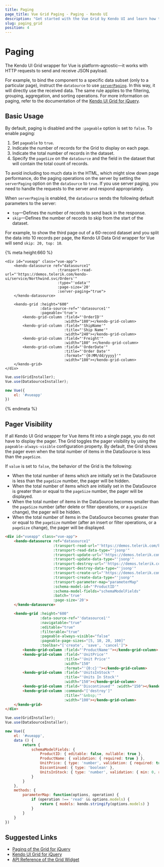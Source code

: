 ```yaml
---
title: Paging
page_title: Vue Grid Paging - Paging - Kendo UI
description: "Get started with the Vue Grid by Kendo UI and learn how to enable paging to be able to split content into pages."
slug: paging_grid
position: 4
---
```


# Paging

The Kendo UI Grid wrapper for Vue is platform-agnostic&mdash;it works with HTTP requests to send and receive JSON payload.

For example, to bind the component to a specific data subset (only to a particular page), instruct the `dataSource` to use [`serverPaging`](https://docs.telerik.com/kendo-ui/api/javascript/data/datasource#configuration-serverPaging). In this way, it will directly use the received data. The same rule applies to the filtering, grouping, aggregation, and sorting operations. For more information on paging, refer to the documentation of the [Kendo UI Grid for jQuery](https://docs.telerik.com/kendo-ui/controls/data-management/grid/walkthrough#configuration-Paging).

## Basic Usage

By default, paging is disabled and the `:pageable` option is set to `false`. To enable paging:

1. Set `pageable` to `true`.
1. Indicate the number of records for the Grid to display on each page.
1. Indicate the total number of records in the dataset.
1. Specify the `pageSize` on the `dataSource` and the field in the dataset that will contain the total count of records.

To avoid including too much data in the HTML, which might slow down page performance, do the paging operations on the server by setting the `serverPaging` option on the `dataSource` to `true`. If you use server paging, you need to handle the requests to the server and respond appropriately.

When `serverPaging` is enabled, the `dataSource` sends the following default parameters to the server:
* `top`&mdash;Defines the number of records to send back in the response.
* `skip`&mdash;Defines the number of records to skip from the start of the dataset.

For example, to show the third page out of a 60-record dataset and you split the data into 10 records per page, the Kendo UI Data Grid wrapper for Vue will send `skip: 20, top: 10`.

{% meta height:660 %}
```html-preview
<div id="vueapp" class="vue-app">
    <kendo-datasource ref="datasource1"
                        :transport-read-url="'https://demos.telerik.com/kendo-ui/service/Northwind.svc/Orders'"
                        :type="'odata'"
                        :page-size='20'
                        :server-paging="true">
    </kendo-datasource>

    <kendo-grid :height="600"
                :data-source-ref="'datasource1'"
                :pageable='true'>
        <kendo-grid-column :field="'OrderID'"
                           :width="180"></kendo-grid-column>
        <kendo-grid-column :field="'ShipName'"
                           :title="'Ship Name'"
                           :width="240"></kendo-grid-column>
        <kendo-grid-column :field="'Freight'"
                           :width="180" ></kendo-grid-column>
        <kendo-grid-column :field="'OrderDate'"
                           :title="'Order Date'"
                           :format="'{0:MM/dd/yyyy}'"
                           :width="180"></kendo-grid-column>
    </kendo-grid>
</div>
```
```js
Vue.use(GridInstaller);
Vue.use(DataSourceInstaller);

new Vue({
    el: '#vueapp'
})
```
{% endmeta %}

## Pager Visibility

If all Kendo UI Grid wrapper for Vue items fit into a single page, you do not have to display the pager. The Grid toggles the pager visibility by using the `pageable-always-visible` configuration property. By default, the Grid shows the pager even when the total number of items in the DataSource is less than the `pageSize`.

If `value` is set to `false`, the behavior of the Grid is the following:
* When the total number of items which are initially set in the DataSource is less than the `pageSize` number, the pager will be hidden.
* When the total number of items which are initially set in the DataSource is greater than or equal to the `pageSize` number, the pager will be displayed.
* When the total number of items in the DataSource becomes smaller than the `pageSize` number (after delete or filter operations, or a `pageSize` change), the pager will be hidden.
* When the total number of items in the DataSource becomes greater than or equal to the `pageSize` number (after an insert or filter operations, or a `pageSize` change), the pager will be displayed.

```html
<div id="vueapp" class="vue-app">
    <kendo-datasource ref="datasource1"
                      :transport-read-url="'https://demos.telerik.com/kendo-ui/service/Products'"
                      :transport-read-data-type="'jsonp'"
                      :transport-update-url="'https://demos.telerik.com/kendo-ui/service/Products/Update'"
                      :transport-update-data-type="'jsonp'"
                      :transport-destroy-url="'https://demos.telerik.com/kendo-ui/service/Products/Destroy'"
                      :transport-destroy-data-type="'jsonp'"
                      :transport-create-url="'https://demos.telerik.com/kendo-ui/service/Products/Create'"
                      :transport-create-data-type="'jsonp'"
                      :transport-parameter-map="parameterMap"
                      :schema-model-id="'ProductID'"
                      :schema-model-fields="schemaModelFields"
                      :batch='true'
                      :page-size='20'>
    </kendo-datasource>

    <kendo-grid :height="600"
                :data-source-ref="'datasource1'"
                :navigatable="true"
                :editable="true"
                :filterable="true"
                :pageable-always-visible="false"
                :pageable-page-sizes="[5, 10, 20, 100]"
                :toolbar="['create', 'save', 'cancel']">
        <kendo-grid-column :field="'ProductName'"></kendo-grid-column>
        <kendo-grid-column :field="'UnitPrice'"
                           :title="'Unit Price'"
                           :width="150"
                           :format="'{0:c}'"></kendo-grid-column>
        <kendo-grid-column :field="'UnitsInStock'"
                           :title="'Units In Stock'"
                           :width="150"></kendo-grid-column>
        <kendo-grid-column :field="'Discontinued'" :width="150"></kendo-grid-column>
        <kendo-grid-column :command="['destroy']"
                           :title="'&nbsp;'"
                           :width="100"></kendo-grid-column>
    </kendo-grid>
</div>
```
```js
Vue.use(GridInstaller);
Vue.use(DataSourceInstaller);

new Vue({
    el: '#vueapp',
    data () {
        return {
            schemaModelFields: {
                ProductID: { editable: false, nullable: true },
                ProductName: { validation: { required: true } },
                UnitPrice: { type: 'number', validation: { required: true, min: 1 } },
                Discontinued: { type: 'boolean' },
                UnitsInStock: { type: 'number', validation: { min: 0, required: true } }
            }
        }
    },
    methods: {
        parameterMap: function(options, operation) {
            if (operation !== 'read' && options.models) {
                return { models: kendo.stringify(options.models) }
            }
        }
    }
})
```

## Suggested Links

* [Paging of the Grid for jQuery](https://docs.telerik.com/kendo-ui/controls/data-management/grid/walkthrough#configuration-Paging)
* [Kendo UI Grid for jQuery](https://docs.telerik.com/kendo-ui/controls/data-management/grid/overview)
* [API Reference of the Grid Widget](https://docs.telerik.com/kendo-ui/api/javascript/ui/grid)

